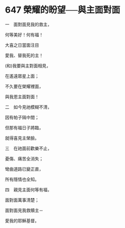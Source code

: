# 647 榮耀的盼望──與主面對面

一　面對面見我的救主，

何等美好！何有福！

大喜之日當面注目

愛我、替我死的主！

(和)我要與主對面相見，

在遙遠眾星上面；

不久要在榮耀裡面，

與我恩主面對面！

二　如今見祂模糊不清，

因有帕子隔中間；

但那有福日子將臨，

就得喜見主榮臉。

三　在祂面前歡樂不止，

憂傷、痛苦全消失；

彎曲道路已變正直，

所有隱情也全知。

四　親見主面何等有福，

面對面萬事清楚；

面對面見我救贖主－

愛我的耶穌基督。

